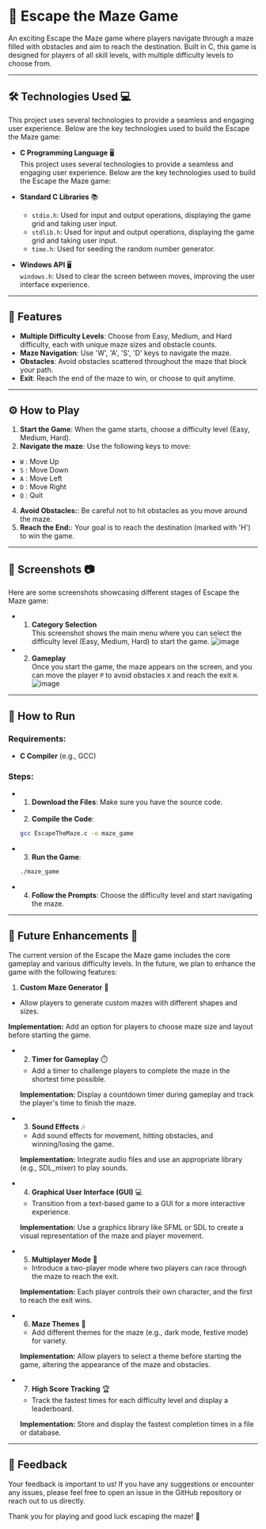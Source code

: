 # 🧩 Escape the Maze Game

An exciting Escape the Maze game where players navigate through a maze filled with obstacles and aim to reach the destination. Built in C, this game is designed for players of all skill levels, with multiple difficulty levels to choose from.

---

## 🛠️ **Technologies Used** 💻

This project uses several technologies to provide a seamless and engaging user experience. Below are the key technologies used to build the Escape the Maze game:

- **C Programming Language** 🖥️  
  This project uses several technologies to provide a seamless and engaging user experience. Below are the key technologies used to build the Escape the Maze game:

- **Standard C Libraries** 📚  
  - `stdio.h`: Used for input and output operations, displaying the game grid and taking user input.
  - `stdlib.h`: Used for input and output operations, displaying the game grid and taking user input.
  - `time.h`: Used for seeding the random number generator.

- **Windows API** 🖥️  
  `windows.h`: Used to clear the screen between moves, improving the user interface experience.

---

## 🔧 Features
- **Multiple Difficulty Levels**: Choose from Easy, Medium, and Hard difficulty, each with unique maze sizes and obstacle counts. 
- **Maze Navigation**: Use 'W', 'A', 'S', 'D' keys to navigate the maze. 
- **Obstacles**: Avoid obstacles scattered throughout the maze that block your path. 
- **Exit**: Reach the end of the maze to win, or choose to quit anytime.

---

## ⚙️ How to Play
1. **Start the Game**: When the game starts, choose a difficulty level (Easy, Medium, Hard).
2. **Navigate the maze**: Use the following keys to move:
  - `W` : Move Up
  - `S` : Move Down
  - `A` : Move Left
  - `D` : Move Right
  - `Q` : Quit
4. **Avoid Obstacles:**: Be careful not to hit obstacles as you move around the maze.
5. **Reach the End:**: Your goal is to reach the destination (marked with 'H') to win the game.

---

## 📸 **Screenshots** 📷

Here are some screenshots showcasing different stages of Escape the Maze game:

 - 1. **Category Selection**  
   This screenshot shows the main menu where you can select the difficulty level (Easy, Medium, Hard) to start the game.
  ![image](https://github.com/user-attachments/assets/65e99faf-a8f6-4c6d-b432-6cbc5485d255) 

 - 2. **Gameplay**  
   Once you start the game, the maze appears on the screen, and you can move the player `P` to avoid obstacles `X` and reach the exit `H`.
  ![image](https://github.com/user-attachments/assets/5fb53cd7-044d-4095-83da-9d8013bd6c85)

---

## 🚀 How to Run
### Requirements:
- **C Compiler** (e.g., GCC)
  
### Steps:
- 1. **Download the Files**: Make sure you have the source code.
    
- 2. **Compile the Code**:
   ```bash
   gcc EscapeTheMaze.c -o maze_game
   
- 3. **Run the Game**:
   ````bash
   ./maze_game

- 4. **Follow the Prompts**: Choose the difficulty level and start navigating the maze.

---

## 🧩 **Future Enhancements** 🔮

The current version of the Escape the Maze game includes the core gameplay and various difficulty levels. In the future, we plan to enhance the game with the following features:

 1. **Custom Maze Generator** 🔄
   - Allow players to generate custom mazes with different shapes and sizes.
   
   **Implementation:** Add an option for players to choose maze size and layout before starting the game.

- 2. **Timer for Gameplay** ⏱️
   - Add a timer to challenge players to complete the maze in the shortest time possible.

   **Implementation:** Display a countdown timer during gameplay and track the player's time to finish the maze.

- 3. **Sound Effects** 🎶
   - Add sound effects for movement, hitting obstacles, and winning/losing the game.

   **Implementation:**  Integrate audio files and use an appropriate library (e.g., SDL_mixer) to play sounds.

- 4. **Graphical User Interface (GUI)** 💻
   - Transition from a text-based game to a GUI for a more interactive experience.

   **Implementation:** Use a graphics library like SFML or SDL to create a visual representation of the maze and player movement.

- 5. **Multiplayer Mode** 👫
   - Introduce a two-player mode where two players can race through the maze to reach the exit.

   **Implementation:**  Each player controls their own character, and the first to reach the exit wins.

- 6. **Maze Themes** 🌈
   - Add different themes for the maze (e.g., dark mode, festive mode) for variety.

   **Implementation:** Allow players to select a theme before starting the game, altering the appearance of the maze and obstacles.

- 7. **High Score Tracking** 🏆
   - Track the fastest times for each difficulty level and display a leaderboard.

   **Implementation:** Store and display the fastest completion times in a file or database.

---

## 💬 Feedback

Your feedback is important to us! If you have any suggestions or encounter any issues, please feel free to open an issue in the GitHub repository or reach out to us directly.

Thank you for playing and good luck escaping the maze! 🎉

